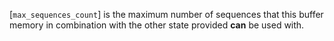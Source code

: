 [`max_sequences_count`] is the maximum number of sequences that this
buffer memory in combination with the other state provided  **can**  be used
with.